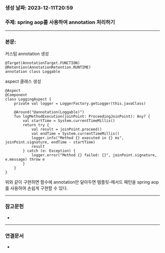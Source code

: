 ### 생성 날짜: 2023-12-11T20:59
### 주제: spring aop를 사용하여 annotation 처리하기
---
### 본문:

커스텀 annotation 생성
```
@Target(AnnotationTarget.FUNCTION) 
@Retention(AnnotationRetention.RUNTIME)
annotation class Loggable
```

aspect 클래스 생성
```
@Aspect  
@Component  
class LoggingAspect {  
	private val logger = LoggerFactory.getLogger(this.javaClass)  
	  
	@Around("@annotation(Loggable)")  
	fun logMethodExecution(joinPoint: ProceedingJoinPoint): Any? {  
		val startTime = System.currentTimeMillis()  
		return try {  
			val result = joinPoint.proceed()  
			val endTime = System.currentTimeMillis()  
			logger.info("Method {} executed in {} ms", joinPoint.signature, endTime - startTime)  
			result  
		} catch (e: Exception) {  
			logger.error("Method {} failed: {}", joinPoint.signature, e.message) throw e  
		}  
	}  
}
```

위와 같이 구현하면 함수에 annotation만 달아두면 템플릿-메서드 패턴을 spring aop를 사용하여 손쉽게 구현할 수 있다.

---
### 참고문헌
- 
---
### 연결문서
- 

